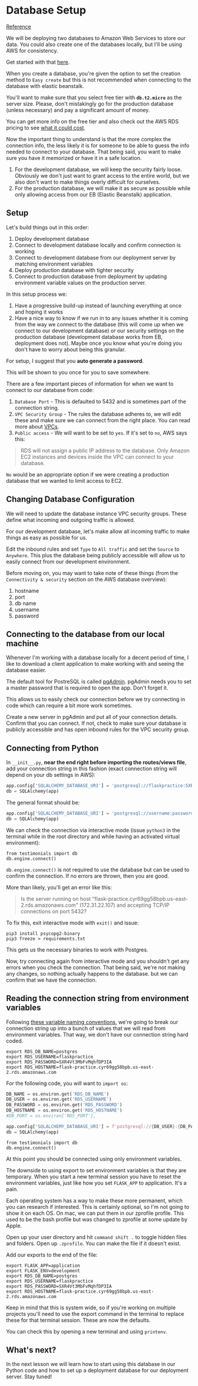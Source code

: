 # Database Setup

[Reference](https://docs.aws.amazon.com/elasticbeanstalk/latest/dg/rds-external-defaultvpc.html)

We will be deploying two databases to Amazon Web Services to store our data. You could also create one of the databases locally, but I'll be using AWS for consistency.

Get started with that [here](https://console.aws.amazon.com/rds/home).

When you create a database, you're given the option to set the creation method to ```Easy create``` but this is not recommended when connecting to the database with elastic beanstalk.


You'll want to make sure that you select free tier with **```db.t2.micro```** as the server size. Please, don't mistakingly go for the production database (unless necessary) and pay a significant amount of money.

You can get more info on the free tier and also check out the AWS RDS pricing to see [what it could cost](http://aws.amazon.com/rds/pricing).


Now the important thing to understand is that the more complex the connection info, the less likely it is for someone to be able to guess the info needed to connect to your database. That being said, you want to make sure you have it memorized or have it in a safe location.

1. For the development database, we will keep the security fairly loose. Obviously we don't just want to grant access to the entire world, but we also don't want to make things overly difficult for ourselves.
1. For the production database, we will make it as secure as possible while only allowing access from our EB (Elastic Beanstalk) application.

## Setup

Let's build things out in this order:

1. Deploy development database
1. Connect to development database locally and confirm connection is working
1. Connect to development database from our deployment server by matching environment variables
1. Deploy production database with tighter security
1. Connect to production database from deployment by updating environment variable values on the production server.

In this setup process we:

1. Have a progressive build-up instead of launching everything at once and hoping it works
1. Have a nice way to know if we run in to any issues whether it is coming from the way we connect to the database (this will come up when we connect to our development database) or our security settings on the production database (development database works from EB, deployment does not). Maybe once you know what you're doing you don't have to worry about being this granular.

For setup, I suggest that you **auto generate a password**.

This will be shown to you once for you to save somewhere.

There are a few important pieces of information for when we want to connect to our database from code:

1. ```Database Port``` - This is defaulted to 5432 and is sometimes part of the connection string.
1. ```VPC Security Group``` - The rules the database adheres to, we will edit these and make sure we can connect from the right place. You can read more about [VPCs](https://docs.aws.amazon.com/AmazonRDS/latest/UserGuide/USER_VPC.html).
1. ```Public access``` - We will want to be set to ```yes```. If it's set to ```no```, AWS says this:

> RDS will not assign a public IP address to the database. Only Amazon EC2 instances and devices inside the VPC can connect to your database.

```No``` would be an appropriate option if we were creating a production database that we wanted to limit access to EC2.

## Changing Database Configuration

We will need to update the database instance VPC security groups. These define what incoming and outgoing traffic is allowed.

For our development database, let's make allow all incoming traffic to make things as easy as possible for us.

Edit the inbound rules and set ```Type``` to ```All traffic``` and set the ```Source``` to ```Anywhere```. This plus the database being publicly accessible will allow us to easily connect from our development environment.

Before moving on, you may want to take note of these things (from the ```Connectivity & security``` section on the AWS database overview):

1. hostname
1. port
1. db name
1. username
1. password

## Connecting to the database from our local machine

Whenever I'm working with a database locally for a decent period of time, I like to download a client application to make working with and seeing the database easier.

The default tool for PostreSQL is called [pgAdmin](https://www.pgadmin.org/). pgAdmin needs you to set a master password that is required to open the app. Don't forget it.

This allows us to easily check our connection before we try connecting in code which can require a bit more work sometimes.

Create a new server in pgAdmin and put all of your connection details. Confirm that you can connect. If not, check to make sure your database is publicly accessible and has open inbound rules for the VPC security group.

## Connecting from Python

In ```__init__.py```, **near the end right before importing the routes/views file**, add your connection string in this fashion
(exact connection string will depend on your db settings in AWS):
```python
app.config['SQLALCHEMY_DATABASE_URI'] = 'postgresql://flaskpractice:SXR4Vt3MbFvMqhfDP3IA@flask-practice.cyr69gg58bpb.us-east-2.rds.amazonaws.com/postgres'
db = SQLAlchemy(app)
```

The general format should be:

```python
app.config['SQLALCHEMY_DATABASE_URI'] = 'postgresql://username:password@endpoint/databasename'
db = SQLAlchemy(app)
```

We can check the connection via interactive mode (issue ```python3``` in the terminal while in the root directory and while having an activated virtual environment):

```python3
from testimonials import db
db.engine.connect()
```
```db.engine.connect()``` is not required to use the database but can be used to confirm the connection. If no errors are thrown, then you are good.

More than likely, you'll get an error like this:

> Is the server running on host "flask-practice.cyr69gg58bpb.us-east-2.rds.amazonaws.com" (172.31.22.107) and accepting
TCP/IP connections on port 5432?

To fix this, exit interactive mode with ```exit()``` and issue:
```
pip3 install psycopg2-binary
pip3 freeze > requirements.txt
```

This gets us the necessary binaries to work with Postgres.

Now, try connecting again from interactive mode and you shouldn't get any errors when you check the connection. That being said, we're not making any changes, so nothing actually happens to the database. but we can confirm that we have the connection.

## Reading the connection string from environment variables

Following [these variable naming conventions](https://docs.aws.amazon.com/elasticbeanstalk/latest/dg/rds-external-defaultvpc.html), we're going to break our connection string up into a bunch of values that we will read from environment variables. That way, we don't have our connection string hard coded.
```
export RDS_DB_NAME=postgres
export RDS_USERNAME=flaskpractice
export RDS_PASSWORD=SXR4Vt3MbFvMqhfDP3IA
export RDS_HOSTNAME=flask-practice.cyr69gg58bpb.us-east-2.rds.amazonaws.com
```

For the following code, you will want to ```import os```:
```python
DB_NAME = os.environ.get('RDS_DB_NAME')
DB_USER = os.environ.get('RDS_USERNAME')
DB_PASSWORD = os.environ.get('RDS_PASSWORD')
DB_HOSTNAME = os.environ.get('RDS_HOSTNAME')
#DB_PORT = os.environ['RDS_PORT'],

app.config['SQLALCHEMY_DATABASE_URI'] = f'postgresql://{DB_USER}:{DB_PASSWORD}@{DB_HOSTNAME}/{DB_NAME}'
db = SQLAlchemy(app)
```

```python3
from testimonials import db
db.engine.connect()
```

At this point you should be connected using only environment variables.

The downside to using export to set environment variables is that they are temporary. When you start a new terminal session you have to reset the environment variables, just like how you set ```FLASK_APP``` to application. It's a pain.

Each operating system has a way to make these more permanent, which you can research if interested. This is certainly optional, so I'm not going to show it on each OS. On mac, we can put them in our zprofile profile. This used to be the bash profile but was changed to zprofile at some update by Apple.

Open up your user directory and hit ```command shift .``` to toggle hidden files and folders. Open up ```.zprofile```.
You can make the file if it doesn't exist.

Add our exports to the end of the file:

```
export FLASK_APP=application
export FLASK_ENV=development
export RDS_DB_NAME=postgres
export RDS_USERNAME=flaskpractice
export RDS_PASSWORD=SXR4Vt3MbFvMqhfDP3IA
export RDS_HOSTNAME=flask-practice.cyr69gg58bpb.us-east-2.rds.amazonaws.com
```

Keep in mind that this is system wide, so if you're working on multiple projects you'll need to use the export command in the terminal to replace these for that terminal session. These are now the defaults.

You can check this by opening a new terminal and using ```printenv```.

## What's next?

In the next lesson we will learn how to start using this database in our Python code and how to set up a deployment database for our deployment server. Stay tuned!


